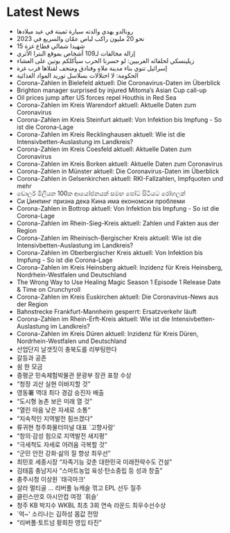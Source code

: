 # Latest News
-  رونالدو يهدي والدته سيارة ثمينة في عيد ميلادها
-  نحو 20 مليون راكب لباص عمّان والسريع في 2023
-  15 شهيدا شمالي قطاع غزة
-  إزالة مخالفات لـ109 أشخاص بموقع البترا الأثري
-  زيلينسكي لحلفائه الغربيين: لو خسرنا الحرب سيأكلكم بوتين على العشاء
-  إسرائيل تنوي بناء مدينة ملاهٍ وفنادق ومتحف لقتلاها قرب غزة
-  الحكومة: لا اختلالات بسلاسل توريد المواد الغذائية
-  Corona-Zahlen in Bielefeld aktuell: Die Coronavirus-Daten im Überblick
-  Brighton manager surprised by injured Mitoma’s Asian Cup call-up
-  Oil prices jump after US forces repel Houthis in Red Sea
-  Corona-Zahlen im Kreis Warendorf aktuell: Aktuelle Daten zum Coronavirus
-  Corona-Zahlen im Kreis Steinfurt aktuell: Von Infektion bis Impfung - So ist die Corona-Lage
-  Corona-Zahlen im Kreis Recklinghausen aktuell: Wie ist die Intensivbetten-Auslastung im Landkreis?
-  Corona-Zahlen im Kreis Coesfeld aktuell: Aktuelle Daten zum Coronavirus
-  Corona-Zahlen im Kreis Borken aktuell: Aktuelle Daten zum Coronavirus
-  Corona-Zahlen in Münster aktuell: Die Coronavirus-Daten im Überblick
-  Corona-Zahlen in Gelsenkirchen aktuell: RKI-Fallzahlen, Impfquoten und mehr
-  ඩොලර් මිලියන 100ක ආයෝජනයක් සමඟ පෝට් සිටියට රෝහලක්
-  Си Џинпинг призна дека Кина има економски проблеми
-  Corona-Zahlen in Bottrop aktuell: Von Infektion bis Impfung - So ist die Corona-Lage
-  Corona-Zahlen im Rhein-Sieg-Kreis aktuell: Zahlen und Fakten aus der Region
-  Corona-Zahlen im Rheinisch-Bergischer Kreis aktuell: Wie ist die Intensivbetten-Auslastung im Landkreis?
-  Corona-Zahlen im Oberbergischer Kreis aktuell: Von Infektion bis Impfung - So ist die Corona-Lage
-  Corona-Zahlen im Kreis Heinsberg aktuell: Inzidenz für Kreis Heinsberg, Nordrhein-Westfalen und Deutschland
-  The Wrong Way to Use Healing Magic Season 1 Episode 1 Release Date & Time on Crunchyroll
-  Corona-Zahlen im Kreis Euskirchen aktuell: Die Coronavirus-News aus der Region
-  Bahnstrecke Frankfurt-Mannheim gesperrt: Ersatzverkehr läuft
-  Corona-Zahlen im Rhein-Erft-Kreis aktuell: Wie ist die Intensivbetten-Auslastung im Landkreis?
-  Corona-Zahlen im Kreis Düren aktuell: Inzidenz für Kreis Düren, Nordrhein-Westfalen und Deutschland
-  산업단지 날갯짓이 충북도를 리부팅한다
-  갈등과 공존
-  쉼 한 모금
-  증평군 민속체험박물관 문광부 장관 표창 수상
-  “청정 괴산 실현 이바지할 것”
-  영동署 역대 최다 경감 승진자 배출
-  “도시형 농촌 보은 미래 열 것”
-  “열린 마음 낮은 자세로 소통”
-  “지속적인 지역발전 힘쓰겠다”
-  류귀현 청주화물터미널 대표 `고향사랑'
-  “창의·감성 힘으로 지역발전 새지평”
-  “극세척도 자세로 어려움 극복할 것”
-  “군민 안전 강화·삶의 질 향상 최우선”
-  최민호 세종시장 “자족기능 갖춘 대한민국 미래전략수도 건설”
-  김태흠 충남지사 “스마트농업 육성·탄소중립 등 성과 창출”
-  충주시청 이상원 `태극마크'
-  살라 멀티골 … 리버풀 뉴캐슬 꺾고 EPL 선두 질주
-  클린스만호 아시안컵 여정 `휘슬'
-  청주 KB 박지수 WKBL 최초 3회 연속 라운드 최우수선수상
-  `억~' 소리나는 김하성 몸값 전망
-  “리버풀·토트넘 황희찬 영입 타진”
